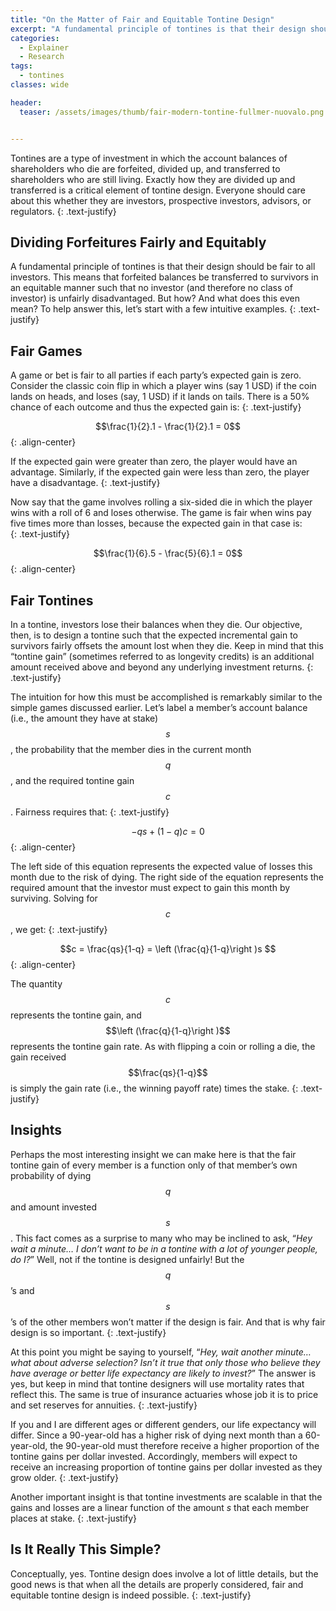 ```yaml
---
title: "On the Matter of Fair and Equitable Tontine Design"
excerpt: "A fundamental principle of tontines is that their design should be fair to all investors."
categories:
  - Explainer
  - Research
tags:
  - tontines
classes: wide

header:
  teaser: /assets/images/thumb/fair-modern-tontine-fullmer-nuovalo.png


---
```


Tontines are a type of investment in which the account balances of shareholders who die are forfeited, divided up, and transferred to shareholders who are still living. Exactly how they are divided up and transferred is a critical element of tontine design. Everyone should care about this whether they are investors, prospective investors, advisors, or regulators.
{: .text-justify}

## Dividing Forfeitures Fairly and Equitably

A fundamental principle of tontines is that their design should be fair to all investors. This means that forfeited balances be transferred to survivors in an equitable manner such that no investor (and therefore no class of investor) is unfairly disadvantaged. But how? And what does this even mean? To help answer this, let’s start with a few intuitive examples.
{: .text-justify}

## Fair Games

A game or bet is fair to all parties if each party’s expected gain is zero. Consider the classic coin flip in which a player wins (say 1 USD) if the coin lands on heads, and loses (say, 1 USD) if it lands on tails. There is a 50% chance of each outcome and thus the expected gain is:
{: .text-justify}

$$\frac{1}{2}.1 - \frac{1}{2}.1 = 0$$
{: .align-center}

If the expected gain were greater than zero, the player would have an advantage. Similarly, if the expected gain were less than zero, the player have a disadvantage.
{: .text-justify}

Now say that the game involves rolling a six-sided die in which the player wins with a roll of 6 and loses otherwise. The game is fair when wins pay five times more than losses, because the expected gain in that case is:       
{: .text-justify}

$$\frac{1}{6}.5 - \frac{5}{6}.1 = 0$$
{: .align-center}


## Fair Tontines

In a tontine, investors lose their balances when they die. Our objective, then, is to design a tontine such that the expected incremental gain to survivors fairly offsets the amount lost when they die. Keep in mind that this “tontine gain” (sometimes referred to as longevity credits) is an additional amount received above and beyond any underlying investment returns.
{: .text-justify}

The intuition for how this must be accomplished is remarkably similar to the simple games discussed earlier. Let’s label a member’s account balance (i.e., the amount they have at stake) $$s$$, the probability that the member dies in the current month $$q$$, and the required tontine gain $$c$$. Fairness requires that:
{: .text-justify}

$$-qs + (1-q)c = 0$$
{: .align-center}


The left side of this equation represents the expected value of losses this month due to the risk of dying. The right side of the equation represents the required amount that the investor must expect to gain this month by surviving. Solving for $$c$$, we get:
{: .text-justify}


$$c = \frac{qs}{1-q} = \left (\frac{q}{1-q}\right )s $$
{: .align-center}



The quantity $$c$$ represents the tontine gain, and $$\left (\frac{q}{1-q}\right )$$ represents the tontine gain rate. As with flipping a coin or rolling a die, the gain received $$\frac{qs}{1-q}$$ is simply the gain rate (i.e., the winning payoff rate) times the stake.
{: .text-justify}


## Insights

Perhaps the most interesting insight we can make here is that the fair tontine gain of every member is a function only of that member’s own probability of dying $$q$$ and amount invested $$s$$. This fact comes as a surprise to many who may be inclined to ask, “*Hey wait a minute… I don’t want to be in a tontine with a lot of younger people, do I?*” Well, not if the tontine is designed unfairly! But the $$q$$’s and $$s$$’s of the other members won’t matter if the design is fair. And that is why fair design is so important.
{: .text-justify}


At this point you might be saying to yourself, “*Hey, wait another minute… what about adverse selection? Isn’t it true that only those who believe they have average or better life expectancy are likely to invest?*” The answer is yes, but keep in mind that tontine designers will use mortality rates that reflect this. The same is true of insurance actuaries whose job it is to price and set reserves for annuities.
{: .text-justify}

If you and I are different ages or different genders, our life expectancy will differ. Since a 90-year-old has a higher risk of dying next month than a 60-year-old, the 90-year-old must therefore receive a higher proportion of the tontine gains per dollar invested. Accordingly, members will expect to receive an increasing proportion of tontine gains per dollar invested as they grow older.
{: .text-justify}

Another important insight is that tontine investments are scalable in that the gains and losses are a linear function of the amount *s* that each member places at stake.
{: .text-justify}


## Is It Really This Simple?

Conceptually, yes. Tontine design does involve a lot of little details, but the good news is that when all the details are properly considered, fair and equitable tontine design is indeed possible.
{: .text-justify}
